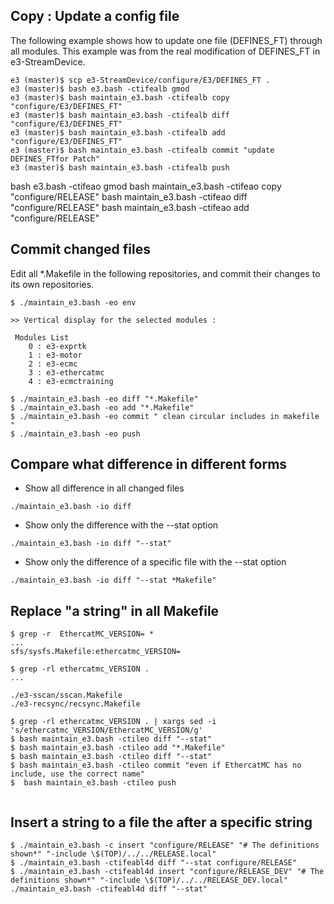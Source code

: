 
## Copy : Update a config file

The following example shows how to update one file (DEFINES_FT) through all modules. This example was from the real modification of DEFINES_FT in e3-StreamDevice. 


```
e3 (master)$ scp e3-StreamDevice/configure/E3/DEFINES_FT .
e3 (master)$ bash e3.bash -ctifealb gmod
e3 (master)$ bash maintain_e3.bash -ctifealb copy "configure/E3/DEFINES_FT"
e3 (master)$ bash maintain_e3.bash -ctifealb diff "configure/E3/DEFINES_FT"
e3 (master)$ bash maintain_e3.bash -ctifealb add "configure/E3/DEFINES_FT"
e3 (master)$ bash maintain_e3.bash -ctifealb commit "update DEFINES_FTfor Patch"
e3 (master)$ bash maintain_e3.bash -ctifealb push

```

bash e3.bash -ctifeao gmod
bash maintain_e3.bash -ctifeao copy "configure/RELEASE"
bash maintain_e3.bash -ctifeao diff "configure/RELEASE"
bash maintain_e3.bash -ctifeao add "configure/RELEASE"

## Commit changed files

Edit all *.Makefile in the following repositories, and commit their changes to its own repositories.

```
$ ./maintain_e3.bash -eo env

>> Vertical display for the selected modules :

 Modules List 
    0 : e3-exprtk
    1 : e3-motor
    2 : e3-ecmc
    3 : e3-ethercatmc
    4 : e3-ecmctraining

$ ./maintain_e3.bash -eo diff "*.Makefile"
$ ./maintain_e3.bash -eo add "*.Makefile"
$ ./maintain_e3.bash -eo commit " clean circular includes in makefile "
$ ./maintain_e3.bash -eo push

```


## Compare what difference in different forms

* Show all difference in all changed files

```
./maintain_e3.bash -io diff
```

* Show only the difference with the --stat option

```
./maintain_e3.bash -io diff "--stat"

```

* Show only the difference of a specific file with the --stat option

```
./maintain_e3.bash -io diff "--stat *Makefile"

```

## Replace "a string" in all Makefile

```
$ grep -r  EthercatMC_VERSION= *
...
sfs/sysfs.Makefile:ethercatmc_VERSION=

$ grep -rl ethercatmc_VERSION .
...

./e3-sscan/sscan.Makefile
./e3-recsync/recsync.Makefile

$ grep -rl ethercatmc_VERSION . | xargs sed -i 's/ethercatmc_VERSION/EthercatMC_VERSION/g'
$ bash maintain_e3.bash -ctileo diff "--stat"
$ bash maintain_e3.bash -ctileo add "*.Makefile"
$ bash maintain_e3.bash -ctileo diff "--stat"
$ bash maintain_e3.bash -ctileo commit "even if EthercatMC has no include, use the correct name"
$  bash maintain_e3.bash -ctileo push


```
## Insert a string to a file the after a specific string
```
$ ./maintain_e3.bash -c insert "configure/RELEASE" "# The definitions shown*" "-include \$(TOP)/../../RELEASE.local"
$ ./maintain_e3.bash -ctifeabl4d diff "--stat configure/RELEASE"
$ ./maintain_e3.bash -ctifeabl4d insert "configure/RELEASE_DEV" "# The definitions shown*" "-include \$(TOP)/../../RELEASE_DEV.local"
./maintain_e3.bash -ctifeabl4d diff "--stat"


```
